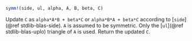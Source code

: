 ```julia
symm!(side, ul, alpha, A, B, beta, C)
```

Update `C` as `alpha*A*B + beta*C` or `alpha*B*A + beta*C` according to [`side`](@ref stdlib-blas-side). `A` is assumed to be symmetric. Only the [`ul`](@ref stdlib-blas-uplo) triangle of `A` is used. Return the updated `C`.
